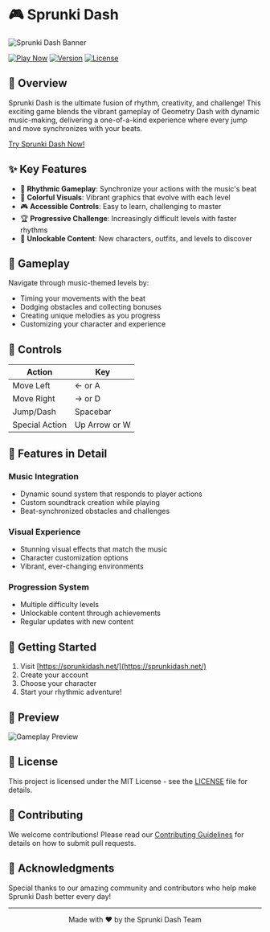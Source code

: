 # 🎮 Sprunki Dash

![Sprunki Dash Banner](assets/banner.png)

[![Play Now](https://img.shields.io/badge/Play%20Now-Sprunki%20Dash-brightgreen)](https://sprunkidash.net/)
[![Version](https://img.shields.io/badge/version-1.0.0-blue.svg)](https://github.com/yourusername/sprunki-dash)
[![License](https://img.shields.io/badge/license-MIT-green.svg)](LICENSE)

## 🌟 Overview

Sprunki Dash is the ultimate fusion of rhythm, creativity, and challenge! This exciting game blends the vibrant gameplay of Geometry Dash with dynamic music-making, delivering a one-of-a-kind experience where every jump and move synchronizes with your beats.

[Try Sprunki Dash Now!](https://sprunkidash.net)

## ✨ Key Features

- 🎵 **Rhythmic Gameplay**: Synchronize your actions with the music's beat
- 🎨 **Colorful Visuals**: Vibrant graphics that evolve with each level
- 🎮 **Accessible Controls**: Easy to learn, challenging to master
- 🏆 **Progressive Challenge**: Increasingly difficult levels with faster rhythms
- 🎁 **Unlockable Content**: New characters, outfits, and levels to discover

## 🎯 Gameplay

Navigate through music-themed levels by:
- Timing your movements with the beat
- Dodging obstacles and collecting bonuses
- Creating unique melodies as you progress
- Customizing your character and experience

## 🎹 Controls

| Action | Key |
|--------|-----|
| Move Left | ← or A |
| Move Right | → or D |
| Jump/Dash | Spacebar |
| Special Action | Up Arrow or W |

## 🌈 Features in Detail

### Music Integration
- Dynamic sound system that responds to player actions
- Custom soundtrack creation while playing
- Beat-synchronized obstacles and challenges

### Visual Experience
- Stunning visual effects that match the music
- Character customization options
- Vibrant, ever-changing environments

### Progression System
- Multiple difficulty levels
- Unlockable content through achievements
- Regular updates with new content

## 🚀 Getting Started

1. Visit [https://sprunkidash.net/](https://sprunkidash.net/)
2. Create your account
3. Choose your character
4. Start your rhythmic adventure!

## 🎥 Preview

![Gameplay Preview](assets/gameplay.gif)


## 📝 License

This project is licensed under the MIT License - see the [LICENSE](LICENSE) file for details.

## 🤝 Contributing

We welcome contributions! Please read our [Contributing Guidelines](CONTRIBUTING.md) for details on how to submit pull requests.

## 🌟 Acknowledgments

Special thanks to our amazing community and contributors who help make Sprunki Dash better every day!

---

<p align="center">
  Made with ❤️ by the Sprunki Dash Team
</p>

